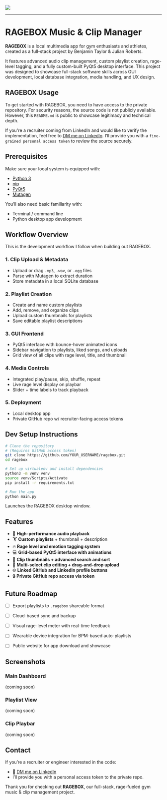 <p>
  <img src="Screenshots/ragebox_header.png"/>
</p>

---

# RAGEBOX Music & Clip Manager

**RAGEBOX** is a local multimedia app for gym enthusiasts and athletes, created as a full-stack project by Benjamin Taylor & Julian Roberts.

It features advanced audio clip management, custom playlist creation, rage-level tagging, and a fully custom-built PyQt5 desktop interface. This project was designed to showcase full-stack software skills across GUI development, local database integration, media handling, and UX design.

## RAGEBOX Usage

To get started with RAGEBOX, you need to have access to the private repository. For security reasons, the source code is not publicly available. However, this `README.md` is public to showcase legitimacy and technical depth.

If you're a recruiter coming from LinkedIn and would like to verify the implementation, feel free to [DM me on LinkedIn](https://www.linkedin.com/in/btayl106). I’ll provide you with a `fine-grained personal access token` to review the source securely.





## Prerequisites

Make sure your local system is equipped with:

- [Python 3](https://www.python.org/downloads/)
- [pip](https://pip.pypa.io/en/stable/)
- [PyQt5](https://pypi.org/project/PyQt5/)
- [Mutagen](https://pypi.org/project/mutagen/)

You’ll also need basic familiarity with:

- Terminal / command line
- Python desktop app development





## Workflow Overview

This is the development workflow I follow when building out RAGEBOX.

### 1. Clip Upload & Metadata
- Upload or drag `.mp3`, `.wav`, or `.ogg` files
- Parse with Mutagen to extract duration
- Store metadata in a local SQLite database

### 2. Playlist Creation
- Create and name custom playlists
- Add, remove, and organize clips
- Upload custom thumbnails for playlists
- Save editable playlist descriptions

### 3. GUI Frontend
- PyQt5 interface with bounce-hover animated icons
- Sidebar navigation to playlists, liked songs, and uploads
- Grid view of all clips with rage level, title, and thumbnail

### 4. Media Controls
- Integrated play/pause, skip, shuffle, repeat
- Live rage level display on playbar
- Slider + time labels to track playback

### 5. Deployment
- Local desktop app
- Private GitHub repo w/ recruiter-facing access tokens





## Dev Setup Instructions

```bash
# Clone the repository
# (Requires GitHub access token)
git clone https://github.com/YOUR_USERNAME/ragebox.git
cd ragebox

# Set up virtualenv and install dependencies
python3 -m venv venv
source venv/Scripts/Activate
pip install -r requirements.txt

# Run the app
python main.py
```
Launches the RAGEBOX desktop window.





## Features

- 🎵 **High-performance audio playback**
- 🏋️ **Custom playlists** + thumbnail + description
- 🔥 **Rage level and emotion tagging system**
- 💻 **Grid-based PyQt5 interface with animations**
- 📸 **Clip thumbnails + advanced search and sort**
- 🧠 **Multi-select clip editing + drag-and-drop upload**
- 🌐 **Linked GitHub and LinkedIn profile buttons**
- 🔒 **Private GitHub repo access via token**





## Future Roadmap

- [ ] Export playlists to `.ragebox` shareable format
- [ ] Cloud-based sync and backup
- [ ] Visual rage-level meter with real-time feedback
- [ ] Wearable device integration for BPM-based auto-playlists
- [ ] Public website for app download and showcase





## Screenshots

### Main Dashboard
(coming soon)

### Playlist View
(coming soon)

### Clip Playbar
(coming soon)



## Contact

If you’re a recruiter or engineer interested in the code:
- 🔗 [DM me on LinkedIn](https://www.linkedin.com/in/btayl106)
- I’ll provide you with a personal access token to the private repo.

Thank you for checking out **RAGEBOX**, our full-stack, rage-fueled gym music & clip management project.
